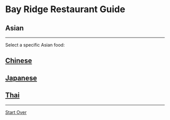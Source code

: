 # Bay Ridge Restaurant Guide
## Asian
---
Select a specific Asian food:
## [Chinese](asian/chinese.md)
## [Japanese](asian/japanese.md)
## [Thai](asian/thai.md)
---
[Start Over](../home.md)